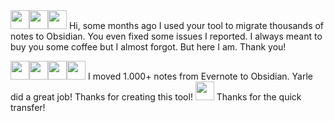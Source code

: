 <!--START_SECTION:buy-me-a-coffee--><img src="./../assets/bmc-logo.png" width="30"><img src="./../assets/bmc-logo.png" width="30"><img src="./../assets/bmc-logo.png" width="30"> Hi, some months ago I used your tool to migrate thousands of notes to Obsidian. You even fixed some issues I reported. I always meant to buy you some coffee but I almost forgot. But here I am. Thank you!
<img src="./../assets/bmc-logo.png" width="30"><img src="./../assets/bmc-logo.png" width="30"><img src="./../assets/bmc-logo.png" width="30"><img src="./../assets/bmc-logo.png" width="30"> I moved 1.000+ notes from Evernote to Obsidian. Yarle did a great job! Thanks for creating this tool!
<img src="./../assets/bmc-logo.png" width="30"> Thanks for the quick transfer!<!--END_SECTION:buy-me-a-coffe-->